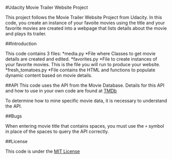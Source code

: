 #Udacity Movie Trailer Website Project

This project follows the Movie Trailer Website Project from Udacity. In this code, you create an instance of your favoite movies using the title and your favorite movies are created into a webpage that lists details about the movie and plays its trailer.

##Introduction

This code contains 3 files:
*media.py
    *File where Classes to get movie details are created and edited.
*favorites.py
    *File to create instances of your favorite movies. This is the file you will run to produce your website.
*fresh_tomatoes.py
    *File contains the HTML and functions to populate dynamic content based on movie details.

##API
This code uses the API from the Movie Database. Details for this API and how to use in your own code are found at [TMDb](https://themoviedb.org)

To determine how to mine specific movie data, it is necessary to understand the API.

##Bugs

When entering movie title that contains spaces, you must use the `+` symbol in place of the spaces to query the API correctly.

##License

This code is under the [MIT License](http://choosealicense.com/licenses/mit/)
